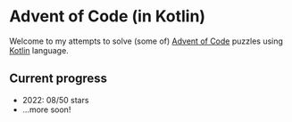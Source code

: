 # Advent of Code (in Kotlin)
Welcome to my attempts to solve (some of) [Advent of Code](https://adventofcode.com "Advent of Code") puzzles 
using [Kotlin](https://kotlinlang.org "Kotlin") language.

## Current progress
- 2022: 08/50 stars
- ...more soon!